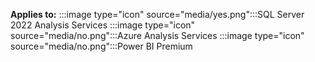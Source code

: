 **Applies to:** :::image type="icon" source="media/yes.png":::SQL Server 2022 Analysis Services :::image type="icon" source="media/no.png":::Azure Analysis Services :::image type="icon" source="media/no.png":::Power BI Premium
